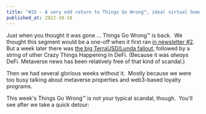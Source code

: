 ```yaml
---
title: "#25 - A very odd return to Things Go Wrong™, ideal virtual homes, and a podcast recommendation"
published_at: 2022-10-18
---
```

Just when you thought it was gone … Things Go Wrong™ is back.  We thought this segment would be a one-off when it first ran [in newsletter #2](https://www.blockandmortar.xyz/newsletter/crypto-bahamas-otherside-fallout-and-a-little-crime-for-good-measure#things-go-wrong). But a week later there was [the big TerraUSD/Lunda fallout](https://www.blockandmortar.xyz/newsletter/what-the-hell-just-happened#things-go-wrong-what-happened-with-terrausd-and-luna-edition), followed by a string of other Crazy Things Happening In DeFi. (Because it was _always_ DeFi. Metaverse news has been relatively free of that kind of scandal.) 

Then we had several glorious weeks without it.  Mostly because we were too busy talking about metaverse properties and web3-based loyalty programs.

This week's Things Go Wrong™ is not your typical scandal, though.  You'll see after we take a quick detour:
